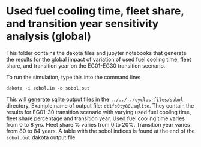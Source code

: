 # Used fuel cooling time, fleet share, and transition year sensitivity analysis (global)
This folder contains the dakota files and jupyter notebooks that generate 
the results for the global impact of variation of used fuel cooling time, 
fleet share, and transition year on the EG01-EG30 transition scenario. 

To run the simulation, type this into the command line: 

`dakota -i sobol.in -o sobol.out`

This will generate sqlite output files in the 
`../../../cyclus-files/sobol` directory.
Example name of output file: `ct1fs0ty80.sqlite`. They contain the results for EG01-30 
transition scenario with varying used fuel cooling time, fleet share percentage 
and transition year. Used fuel cooling time varies from 0 to 8 yrs. 
Fleet share % varies from 0 to 20%. Transition year varies from 80 to 84 years. 
A table with the sobol indices is found at the end of the `sobol.out` dakota
output file. 
